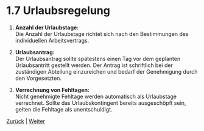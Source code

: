 # 1.7 Urlaubsregelung

1. **Anzahl der Urlaubstage:**  
   Die Anzahl der Urlaubstage richtet sich nach den Bestimmungen des individuellen Arbeitsvertrags.

2. **Urlaubsantrag:**  
   Der Urlaubsantrag sollte spätestens einen Tag vor dem geplanten Urlaubsantritt gestellt werden. Der Antrag ist schriftlich bei der zuständigen Abteilung einzureichen und bedarf der Genehmigung durch den Vorgesetzten.

3. **Verrechnung von Fehltagen:**  
   Nicht genehmigte Fehltage werden automatisch als Urlaubstage verrechnet. Sollte das Urlaubskontingent bereits ausgeschöpft sein, gelten die Fehltage als unentschuldigt.



[Zurück](../6/README.md) | [Weiter](/docs/2/README.md)
